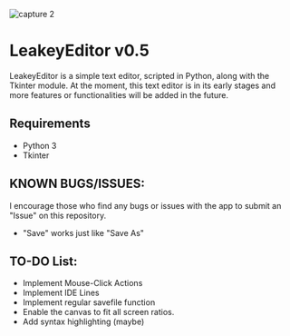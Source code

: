![capture 2](https://user-images.githubusercontent.com/19377786/47116574-ff1a2700-d22f-11e8-849d-a7ff4fbc6628.JPG)
# LeakeyEditor v0.5
LeakeyEditor is a simple text editor, scripted in Python, along with the Tkinter module. At the moment, this text editor is in its early stages and more features or functionalities will be added in the future.

## Requirements
* Python 3
* Tkinter

## KNOWN BUGS/ISSUES:
I encourage those who find any bugs or issues with the app to submit an "Issue" on this repository.
* "Save" works just like "Save As"

## TO-DO List:
* Implement Mouse-Click Actions
* Implement IDE Lines
* Implement regular savefile function
* Enable the canvas to fit all screen ratios.
* Add syntax highlighting (maybe) 
